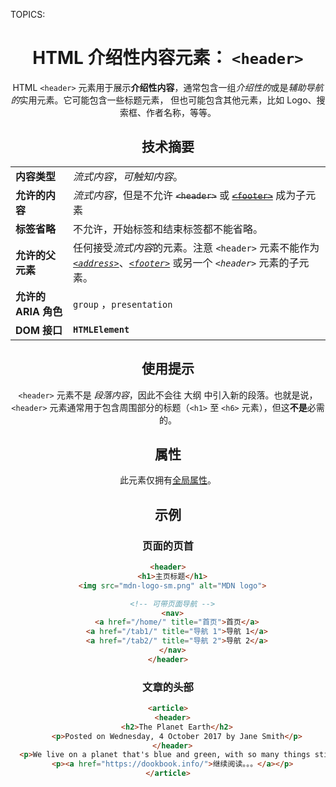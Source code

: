 TOPICS: <header>

# HTML 介绍性内容元素： `<header>`

HTML `<header>` 元素用于展示**介绍性内容**，通常包含一组*介绍性的*或是*辅助导航的*实用元素。它可能包含一些标题元素，
但也可能包含其他元素，比如 Logo、搜索框、作者名称，等等。

## 技术摘要

|||
| :-- | :--|
| **内容类型** | *流式内容*，*可触知内容*。|
| **允许的内容** | *流式内容*，但是不允许 ~~`<header>`~~ 或 ~~[`<footer>`](/zh-hans/webfrontend/<footer>)~~ 成为子元素 |
| **标签省略** | 不允许，开始标签和结束标签都不能省略。|
| **允许的父元素** | 任何接受*流式内容*的元素。注意 `<header>` 元素不能作为 *[`<address>`](/zh-hans/webfrontend/<address>)*、*[`<footer>`](/zh-hans/webfrontend/<footer>)* 或另一个 *`<header>`* 元素的子元素。|
| **允许的 ARIA 角色** | `group` ，`presentation` |
| **DOM 接口** | **`HTMLElement`** |

## 使用提示

`<header>` 元素不是 *段落内容*，因此不会往 大纲 中引入新的段落。也就是说，`<header>` 元素通常用于包含周围部分的标题（`<h1>` 至 `<h6>` 元素），但这**不是**必需的。

## 属性

此元素仅拥有[全局属性](/zh-hans/webfrontend/HTML_Global_Attributes)。

## 示例

### 页面的页首

```html
<header>
  <h1>主页标题</h1>
  <img src="mdn-logo-sm.png" alt="MDN logo">

  <!-- 可带页面导航 -->
  <nav>
    <a href="/home/" title="首页">首页</a>
    <a href="/tab1/" title="导航 1">导航 1</a>
    <a href="/tab2/" title="导航 2">导航 2</a>
  </nav>
</header>
```

### 文章的头部

```html
<article>
  <header>
    <h2>The Planet Earth</h2>
    <p>Posted on Wednesday, 4 October 2017 by Jane Smith</p>
  </header>
  <p>We live on a planet that's blue and green, with so many things still unseen.</p>
  <p><a href="https://dookbook.info/">继续阅读。。。</a></p>
</article>
```
